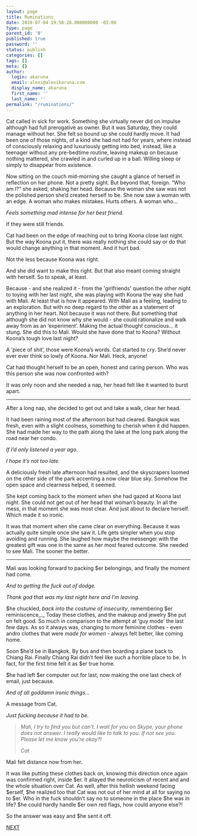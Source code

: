 ```yaml
---
layout: page
title: Ruminations
date: 2020-07-04 19:58:28.000000000 -03:00
type: page
parent_id: '0'
published: true
password: ''
status: publish
categories: []
tags: []
meta: {}
author:
  login: akaruna
  email: alexi@alexikaruna.com
  display_name: akaruna
  first_name: ''
  last_name: ''
permalink: "/ruminations/"
---
```

<!-- wp:paragraph -->

Cat called in sick for work. Something she virtually never did on impulse although had full prerogative as owner. But it was Saturday, they could manage without her. She felt so bound up she could hardly move. It had been one of those nights, of a kind she had not had for years, where instead of consciously relaxing and luxuriously getting into bed, instead, like a teenager without any pre-bedtime routine, leaving makeup on because nothing mattered, she crawled in and curled up in a ball. Willing sleep or simply to disappear from existence.

<!-- /wp:paragraph -->

<!-- wp:paragraph -->

Now sitting on the couch mid-morning she caught a glance of herself in reflection on her phone. Not a pretty sight. But beyond that, foreign. “Who am I?” she asked, shaking her head. Because the woman she saw was not the polished person she’d created herself to be. She now saw a woman with an edge. A woman who makes mistakes. Hurts others. A woman who…&nbsp;

<!-- /wp:paragraph -->

<!-- wp:paragraph -->

_Feels something mad intense for her best friend.&nbsp;_

<!-- /wp:paragraph -->

<!-- wp:paragraph -->

If they were still friends.&nbsp;

<!-- /wp:paragraph -->

<!-- wp:paragraph -->

Cat had been on the edge of reaching out to bring Koona close last night. But the way Koona put it, there was really nothing she could say or do that would change anything in that moment. And it hurt bad.&nbsp;

<!-- /wp:paragraph -->

<!-- wp:paragraph -->

Not the less because Koona was right.&nbsp;

<!-- /wp:paragraph -->

<!-- wp:paragraph -->

And she did want to make this right. But that also meant coming straight with herself. So to speak, at least.

<!-- /wp:paragraph -->

<!-- wp:paragraph -->

Because - and she realized it - from the 'girlfriends' question the other night to toying with her last night, she was playing with Koona the way she had with Mali. At least that is how it appeared. With Mali as a feeling, leading to an exploration. But with no deep regard to the other as a statement of anything in her heart. Not because it was not there. But something that although she did not know why she would - she could rationalize and walk away from as an ‘experiment’. Making the actual thought conscious… it stung. She did this to Mali. Would she have done that to Koona? Without Koona’s tough love last night?&nbsp;

<!-- /wp:paragraph -->

<!-- wp:paragraph -->

A ‘piece of shit’, those were Koona’s words. Cat started to cry. She’d never ever ever think so lowly of Koona. Nor Mali. Heck, anyone!

<!-- /wp:paragraph -->

<!-- wp:paragraph -->

Cat had thought herself to be an open, honest and caring person. Who was this person she was now confronted with?

<!-- /wp:paragraph -->

<!-- wp:paragraph -->

It was only noon and she needed a nap, her head felt like it wanted to burst apart.

<!-- /wp:paragraph -->

<!-- wp:separator -->

* * *
<!-- /wp:separator -->

<!-- wp:paragraph -->

After a long nap, she decided to get out and take a walk, clear her head.&nbsp;

<!-- /wp:paragraph -->

<!-- wp:paragraph -->

It had been raining most of the afternoon but had cleared. Bangkok was fresh, even with a slight coolness, something to cherish when it did happen. She had made her way to the path along the lake at the long park along the road near her condo.&nbsp;

<!-- /wp:paragraph -->

<!-- wp:paragraph -->

_If I’d only listened a year ago.&nbsp;_

<!-- /wp:paragraph -->

<!-- wp:paragraph -->

_I hope it’s not too late._

<!-- /wp:paragraph -->

<!-- wp:paragraph -->

A deliciously fresh late afternoon had resulted, and the skyscrapers loomed on the other side of the park accenting a now clear blue sky. Somehow the open space and clearness helped, it seemed.

<!-- /wp:paragraph -->

<!-- wp:paragraph -->

She kept coming back to the moment when she had gazed at Koona last night. She could not get out of her head that woman’s beauty. In all the mess, in that moment she was most clear. And just about to declare herself. Which made it so ironic.

<!-- /wp:paragraph -->

<!-- wp:paragraph -->

It was that moment when she came clear on everything. Because it was actually quite simple once she saw it. Life gets simpler when you stop avoiding and running. She laughed how maybe the messenger with the greatest gift was one in the same as her most feared outcome. She needed to see Mali. The sooner the better.

<!-- /wp:paragraph -->

<!-- wp:separator -->

* * *
<!-- /wp:separator -->

<!-- wp:paragraph -->

Mali was looking forward to packing $er belongings, and finally the moment had come.&nbsp;

<!-- /wp:paragraph -->

<!-- wp:paragraph -->

_And to getting the fuck out of dodge._

<!-- /wp:paragraph -->

<!-- wp:paragraph -->

_Thank god that was my last night here and I’m leaving.&nbsp;_

<!-- /wp:paragraph -->

<!-- wp:paragraph -->

$he chuckled, _back into the costume of insecurity_, remembering $er reminiscence_._ Today these clothes, and the makeup and jewelry $he put on felt good. So much in comparison to the attempt at ‘guy mode’ the last few days. As so it always was, changing to more feminine clothes - even andro clothes that were _made for women -_ always felt better, like coming home.&nbsp;

<!-- /wp:paragraph -->

<!-- wp:paragraph -->

Soon $he’d be in Bangkok. By bus and then boarding a plane back to Chiang Rai. Finally Chiang Rai didn’t feel like such a horrible place to be. In fact, for the first time felt it as $er true home.&nbsp;

<!-- /wp:paragraph -->

<!-- wp:paragraph -->

$he had left $er computer out for last, now making the one last check of email, just because.&nbsp;

<!-- /wp:paragraph -->

<!-- wp:paragraph -->

_And of all goddamn ironic things…_

<!-- /wp:paragraph -->

<!-- wp:paragraph -->

A message from Cat.&nbsp;

<!-- /wp:paragraph -->

<!-- wp:paragraph -->

_Just fucking because it had to be._

<!-- /wp:paragraph -->

<!-- wp:quote -->

> _Mali, I try to find you but can’t. I wait for you on Skype, your phone does not answer. I really would like to talk to you. If not see you. Please let me know you’re okay?!_
> 
> _Cat_

<!-- /wp:quote -->

<!-- wp:paragraph -->

Mali felt distance now from her.&nbsp;

<!-- /wp:paragraph -->

<!-- wp:paragraph -->

It was like putting these clothes back on, knowing this direction once again was confirmed right, inside $er. It allayed the neuroticism of recent and and the whole situation over Cat. As well, after this hellish weekend facing $erself, $he realized too that Cat was not out of her mind at all for saying no to $er. Who in the fuck shouldn’t say no to someone in the place $he was in life? $he could hardly handle $er own red flags, how could anyone else?!

<!-- /wp:paragraph -->

<!-- wp:paragraph -->

So the answer was easy and $he sent it off.

<!-- /wp:paragraph -->

<!-- wp:paragraph -->

[NEXT](https://ffs.alexikaruna.com/the-free-fuck-you/)

<!-- /wp:paragraph -->

